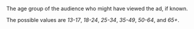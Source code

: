 The age group of the audience who might have viewed the ad, if known.

The possible values are *13-17*, *18-24*, *25-34*, *35-49*, *50-64*, and *65+*.
